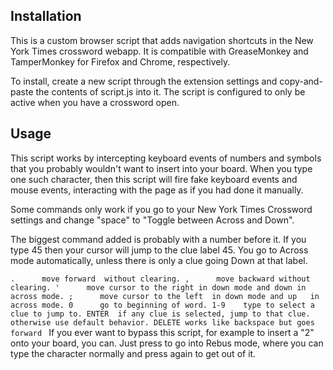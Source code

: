 ## Installation
This is a custom browser script that adds navigation shortcuts in the New York Times crossword webapp. It is compatible with GreaseMonkey and TamperMonkey for Firefox and Chrome, respectively.

To install, create a new script through the extension settings and copy-and-paste the contents of script.js into it. The script is configured to only be active when you have a crossword open.

## Usage
This script works by intercepting keyboard events of numbers and symbols that you probably wouldn't want to insert into your board. When you type one such character, then this script will fire fake keyboard events and mouse events, interacting with the page as if you had done it manually.

Some commands only work if you go to your New York Times Crossword settings and change "space" to "Toggle between Across and Down".

The biggest command added is probably <Enter> with a number before it. If you type 45<Enter> then your cursor will jump to the clue label 45. You go to Across mode automatically, unless there is only a clue going Down at that label.

`.      move forward  without clearing.
,      move backward without clearing.
'      move cursor to the right in down mode and down in across mode.
;      move cursor to the left  in down mode and up   in across mode.
0      go to beginning of word.
1-9    type to select a clue to jump to.
ENTER  if any clue is selected, jump to that clue. otherwise use default behavior.
DELETE works like backspace but goes forward
`
If you ever want to bypass this script, for example to insert a "2" onto your board, you can. Just press <Escape> to go into Rebus mode, where you can type the character normally and press <Escape> again to get out of it.
